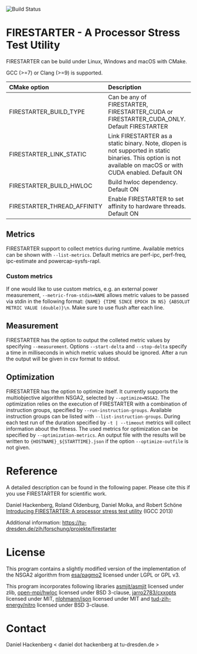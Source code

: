 ![Build Status](https://github.com/tud-zih-energy/FIRESTARTER/workflows/Build/badge.svg)

# FIRESTARTER - A Processor Stress Test Utility

FIRESTARTER can be build under Linux, Windows and macOS with CMake.

GCC (>=7) or Clang (>=9) is supported.

CMake option | Description
:--- | :---
FIRESTARTER_BUILD_TYPE | Can be any of FIRESTARTER, FIRESTARTER_CUDA or FIRESTARTER_CUDA_ONLY. Default FIRESTARTER
FIRESTARTER_LINK_STATIC | Link FIRESTARTER as a static binary. Note, dlopen is not supported in static binaries. This option is not available on macOS or with CUDA enabled. Default ON
FIRESTARTER_BUILD_HWLOC | Build hwloc dependency. Default ON
FIRESTARTER_THREAD_AFFINITY | Enable FIRESTARTER to set affinity to hardware threads. Default ON

## Metrics

FIRESTARTER support to collect metrics during runtime.
Available metrics can be shown with `--list-metrics`.
Default metrics are perf-ipc, perf-freq, ipc-estimate and powercap-sysfs-rapl.

### Custom metrics

If one would like to use custom metrics, e.g. an external power measurement, `--metric-from-stdin=NAME` allows metric values to be passed via stdin in the following format:
`{NAME} {TIME SINCE EPOCH IN NS} {ABSOLUT METRIC VALUE (double)}\n`.
Make sure to use flush after each line.

## Measurement

FIRESTARTER has the option to output the colleted metric values by specifying `--measurement`.
Options `--start-delta` and `--stop-delta` specify a time in milliseconds in which metric values should be ignored.
After a run the output will be given in csv format to stdout.

## Optimization

FIRESTARTER has the option to optimize itself.
It currently supports the multiobjective algorithm NSGA2, selected by `--optimize=NSGA2`.
The optimization relies on the execution of FIRESTARTER with a combination of instruction groups, specified by `--run-instruction-groups`.
Available instruction groups can be listed with `--list-instruction-groups`.
During each test run of the duration specified by `-t | --timeout` metrics will collect information about the fitness.
The used metrics for optimization can be specified by `--optimization-metrics`.
An output file with the results will be written to `{HOSTNAME}_${STARTTIME}.json` if the option `--optimize-outfile` is not given.

# Reference

A detailed description can be found in the following paper. Please cite this if you use FIRESTARTER for scientific work.

Daniel Hackenberg, Roland Oldenburg, Daniel Molka, and Robert Schöne
[Introducing FIRESTARTER: A processor stress test utility](http://dx.doi.org/10.1109/IGCC.2013.6604507) (IGCC 2013)

Additional information: https://tu-dresden.de/zih/forschung/projekte/firestarter

# License

This program contains a slightly modified version of the implementation of the NSGA2 algorithm from [esa/pagmo2](https://github.com/esa/pagmo2) licensed under LGPL or GPL v3.

This program incorporates following libraries [asmjit/asmjit](https://github.com/asmjit/asmjit) licensed under zlib, [open-mpi/hwloc](https://github.com/open-mpi/hwloc) licensed under BSD 3-clause, [jarro2783/cxxopts](https://github.com/jarro2783/cxxopts) licensed under MIT, [nlohmann/json](https://github.com/nlohmann/json) licensed under MIT and [tud-zih-energy/nitro](https://github.com/tud-zih-energy/nitro) licensed under BSD 3-clause.

# Contact

Daniel Hackenberg < daniel dot hackenberg at tu-dresden.de >
